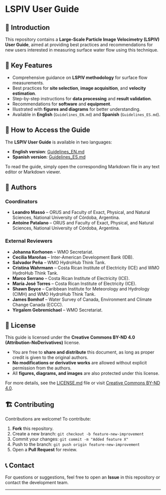 # LSPIV User Guide

## 📌 Introduction
This repository contains a **Large-Scale Particle Image Velocimetry (LSPIV) User Guide**, aimed at providing best practices and recommendations for new users interested in measuring surface water flow using this technique.

## 🚀 Key Features
- Comprehensive guidance on **LSPIV methodology** for surface flow measurements.
- Best practices for **site selection**, **image acquisition**, and **velocity estimation**.
- Step-by-step instructions for **data processing** and **result validation**.
- Recommendations for **software** and **equipment**.
- Illustrated with **figures and diagrams** for better understanding.
- Available in **English** (`Guidelines_EN.md`) and **Spanish** (`Guidelines_ES.md`).

## 📖 How to Access the Guide
The **LSPIV User Guide** is available in two languages:
- **English version**: [Guidelines_EN.md](./Guidelines_EN.md)
- **Spanish version**: [Guidelines_ES.md](./Guidelines_ES.md)

To read the guide, simply open the corresponding Markdown file in any text editor or Markdown viewer.

## 👥 Authors

### **Coordinators**
- **Leandro Massó** – ORUS and Faculty of Exact, Physical, and Natural Sciences, National University of Córdoba, Argentina.
- **Antoine Patalano** – ORUS and Faculty of Exact, Physical, and Natural Sciences, National University of Córdoba, Argentina.

### **External Reviewers**
- **Johanna Korhonen** – WMO Secretariat.
- **Cecilia Maroñas** – Inter-American Development Bank (IDB).
- **Salvador Peña** – WMO HydroHub Think Tank.
- **Cristina Wahrmann** – Costa Rican Institute of Electricity (ICE) and WMO HydroHub Think Tank.
- **Marco Serrano** – Costa Rican Institute of Electricity (ICE).
- **María José Torres** – Costa Rican Institute of Electricity (ICE).
- **Shawn Boyce** – Caribbean Institute for Meteorology and Hydrology (CIMH) and WMO HydroHub Think Tank.
- **James Bomhof** – Water Survey of Canada, Environment and Climate Change Canada (ECCC).
- **Yirgalem Gebremichael** – WMO Secretariat.

## 📜 License
This guide is licensed under the **Creative Commons BY-ND 4.0 (Attribution-NoDerivatives)** license.

- You are free to **share and distribute** this document, as long as proper credit is given to the original authors.
- **No modifications or derivative works** are allowed without explicit permission from the authors.
- All **figures, diagrams, and images** are also protected under this license.

For more details, see the [LICENSE.md](./LICENSE.md) file or visit [Creative Commons BY-ND 4.0](https://creativecommons.org/licenses/by-nd/4.0/).

## 🏗 Contributing
Contributions are welcome! To contribute:
1. **Fork** this repository.
2. Create a new branch: `git checkout -b feature-new-improvement`
3. Commit your changes: `git commit -m "Added feature X"`
4. Push to the branch: `git push origin feature-new-improvement`
5. Open a **Pull Request** for review.

## 📞 Contact
For questions or suggestions, feel free to open an **Issue** in this repository or contact the development team.

---
